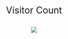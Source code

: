 <p align="center" style="font-size:25px">
    Visitor Count<br>
    <br>
    <img src="https://profile-counter.glitch.me/8BitJonny/count.svg" />
  </p>

